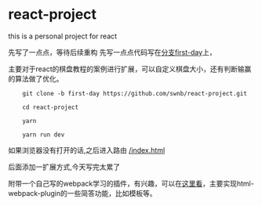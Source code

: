 # react-project
this is  a personal project for react

 先写了一点点，等待后续重构
 先写一点点代码写在[分支first-day](https://github.com/swnb/react-project/tree/first-day)上，

主要对于react的棋盘教程的案例进行扩展，可以自定义棋盘大小，还有判断输赢的算法做了优化。

```shell
    git clone -b first-day https://github.com/swnb/react-project.git

    cd react-project

    yarn 

    yarn run dev 
```
如果浏览器没有打开的话,之后进入路由 [/index.html](http://localhost:8080/index.html)

后面添加一扩展方式,今天写完太累了

附带一个自己写的webpack学习的插件，有兴趣，可以在[这里看](https://github.com/swnb/webpack-plugin)，主要实现html-webpack-plugin的一些简答功能，比如模板等。
